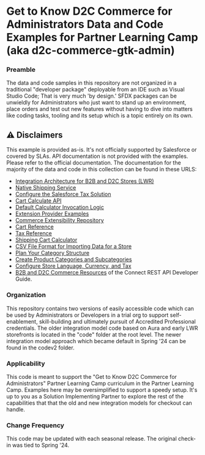 # Get to Know D2C Commerce for Administrators Data and Code Examples for Partner Learning Camp (aka d2c-commerce-gtk-admin)

### Preamble

The data and code samples in this repository are not organized in a traditional "developer package" deployable from an IDE such as Visual Studio Code; That is very much 'by design.' SFDX packages can be unwieldly for Administrators who just want to stand up an environment, place orders and test out new features without having to dive into matters like coding tasks, tooling and its setup which is a topic entirely on its own.

## ⚠️ Disclaimers

This example is provided as-is. It's not officially supported by Salesforce or covered by SLAs.
API documentation is not provided with the examples. Please refer to the official documentation.
The documentation for the majority of the data and code in this collection can be found in these URLS:

* [Integration Architecture for B2B and D2C Stores (LWR)](https://developer.salesforce.com/docs/atlas.en-us.b2b_b2c_comm_dev.meta/b2b_b2c_comm_dev/b2b_b2c_comm_integration_architecture.htm)
* [Native Shipping Service](https://help.salesforce.com/s/articleView?id=sf.comm_set_up_native_shipping.htm&type=5)
* [Configure the Salesforce Tax Solution](https://help.salesforce.com/s/articleView?id=sf.comm_salesforce_tax_solution.htm&type=5)
* [Cart Calculate API](https://developer.salesforce.com/docs/commerce/salesforce-commerce/guide/cart-calculate-api.html)
* [Default Calculator Invocation Logic](https://developer.salesforce.com/docs/commerce/salesforce-commerce/guide/cart-calculate-api.html#default-calculator-invocation-logic)
* [Extension Provider Examples](https://developer.salesforce.com/docs/commerce/salesforce-commerce/guide/extension-provider-examples.html)
* [Commerce Extensibility Repository](https://github.com/forcedotcom/commerce-extensibility/tree/releases/248)
* [Cart Reference](https://developer.salesforce.com/docs/commerce/salesforce-commerce/guide/cart-reference.html)
* [Tax Reference](https://developer.salesforce.com/docs/commerce/salesforce-commerce/guide/tax-reference.html)
* [Shipping Cart Calculator](https://developer.salesforce.com/docs/commerce/salesforce-commerce/guide/ShippingCartCalculator.html)
* [CSV File Format for Importing Data for a Store](https://help.salesforce.com/s/articleView?id=sf.comm_store_csv_format.htm&type=5)
* [Plan Your Category Structure](https://help.salesforce.com/s/articleView?id=sf.comm_categories_structure.htm&type=5)
* [Create Product Categories and Subcategories](https://help.salesforce.com/s/articleView?id=sf.comm_categories_create.htm&type=5)
* [Configure Store Language, Currency, and Tax](https://help.salesforce.com/s/articleView?id=sf.comm_create_international_store.htm&type=5)
* [B2B and D2C Commerce Resources](https://developer.salesforce.com/docs/atlas.en-us.chatterapi.meta/chatterapi/connect_resources_commerce.htm) of the Connect REST API Developer Guide.

### Organization

This repository contains two versions of easily accessible code which can be used by Administrators or Developers in a trial org to support self-enablement, skill-building and ultimately pursuit of Accredited Professional credentials. The older integration model code based on Aura and early LWR storefronts is located in the "code" folder at the root level. The newer integration model approach which became default in Spring '24 can be found in the codev2 folder.

### Applicability

This code is meant to support the "Get to Know D2C Commerce for Administrators" Partner Learning Camp curriculum in the Partner Learning Camp. Examples here may be oversimplified to support a speedy setup. It's up to you as a Solution Implementing Partner to explore the rest of the capabilities that that the old and new integration models for checkout can handle.

### Change Frequency

This code may be updated with each seasonal release. The original check-in was tied to Spring '24.
